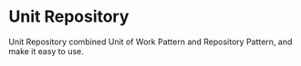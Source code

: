 # Unit Repository
Unit Repository combined Unit of Work Pattern and Repository Pattern, and make it easy to use.
